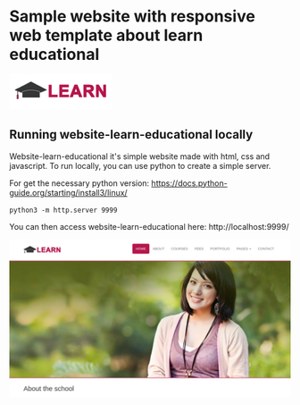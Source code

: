 # Sample website with responsive web template about learn educational

<img src="img/brand.png" >

## Running website-learn-educational locally

Website-learn-educational it's simple website made with html, css and javascript. To run locally, you can use python to create a simple server.

For get the necessary python version: https://docs.python-guide.org/starting/install3/linux/

```
python3 -m http.server 9999
```

You can then access website-learn-educational here: http://localhost:9999/

<img src="img/template-view.png" >
